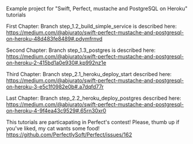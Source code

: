 Example project for "Swift, Perfect, mustache and PostgreSQL on Heroku" tutorials

First Chapter: Branch step_1.2_build_simple_service is described here: https://medium.com/@abjurato/swift-perfect-mustache-and-postgresql-on-heroku-48d483fe8489#.pdymfrnvd

Second Chapter: Branch step_1.3_postgres is described here: https://medium.com/@abjurato/swift-perfect-mustache-and-postgresql-on-heroku-2-415bd1a0e930#.kp992nz1e

Third Chapter: Branch step_2.1_heroku_deploy_start described here: https://medium.com/@abjurato/swift-perfect-mustache-and-postgresql-on-heroku-3-e5c1f0982e0b#.a7dqfd77r

Last Chapter: Branch step_2.2_heroku_deploy_postgres described here: https://medium.com/@abjurato/swift-perfect-mustache-and-postgresql-on-heroku-4-9f4ea43c9529#.65rn30xr0


This tutorials are particapating in Perfect's contest! Please, thumb up if you've liked, my cat wants some food! https://github.com/PerfectlySoft/Perfect/issues/162
